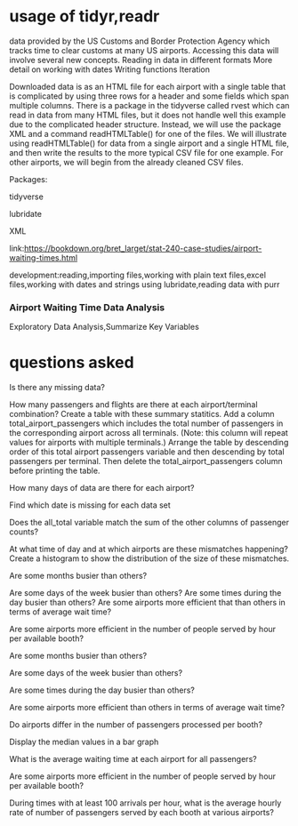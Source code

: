 # usage of tidyr,readr

data provided by the US Customs and Border Protection Agency which tracks time to clear customs at many US airports.
Accessing this data will involve several new concepts.
Reading in data in different formats
More detail on working with dates
Writing functions
Iteration

Downloaded data is as an HTML file for each airport with a single table that is complicated by using three rows for a header and some fields which span multiple columns.
There is a package in the tidyverse called rvest which can read in data from many HTML files, but it does not handle well this example due to the complicated header structure.
Instead, we will use the package XML and a command readHTMLTable() for one of the files.
We will illustrate using readHTMLTable() for data from a single airport and a single HTML file, and then write the results to the more typical CSV file for one example.
For other airports, we will begin from the already cleaned CSV files.

Packages:

tidyverse

lubridate

XML

link:https://bookdown.org/bret_larget/stat-240-case-studies/airport-waiting-times.html

development:reading,importing files,working with plain text files,excel files,working with dates and strings using lubridate,reading data with purr

### Airport Waiting Time Data Analysis

Exploratory Data Analysis,Summarize Key Variables

# questions asked

Is there any missing data?

How many passengers and flights are there at each airport/terminal combination? Create a table with these summary statitics. Add a column total_airport_passengers which includes the total number of passengers in the corresponding airport across all terminals. (Note: this column will repeat values for airports with multiple terminals.) Arrange the table by descending order of this total airport passengers variable and then descending by total passengers per terminal. Then delete the total_airport_passengers column before printing the table.

How many days of data are there for each airport?

Find which date is missing for each data set

Does the all_total variable match the sum of the other columns of passenger counts?

At what time of day and at which airports are these mismatches happening?Create a histogram to show the distribution of the size of these mismatches.

Are some months busier than others?

Are some days of the week busier than others?
Are some times during the day busier than others?
Are some airports more efficient that than others in terms of average wait time?

Are some airports more efficient in the number of people served by hour per available booth?

Are some months busier than others?

Are some days of the week busier than others?

Are some times during the day busier than others?

Are some airports more efficient than others in terms of average wait time?

Do airports differ in the number of passengers processed per booth?

Display the median values in a bar graph

What is the average waiting time at each airport for all passengers?

Are some airports more efficient in the number of people served by hour per available booth?

During times with at least 100 arrivals per hour, what is the average hourly rate of number of passengers served by each booth at various airports?
